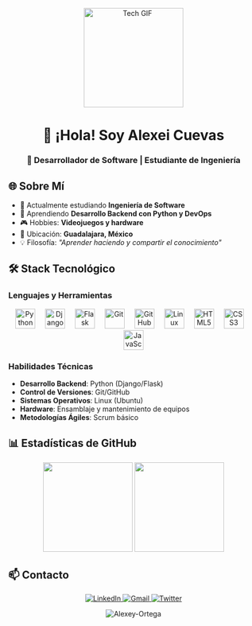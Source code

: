 <p align="center">
  <img src="https://i.gifer.com/5TMy.gif" width="200" alt="Tech GIF">
  <h1 align="center">👋 ¡Hola! Soy Alexei Cuevas</h1>
  <h3 align="center">🚀 Desarrollador de Software | Estudiante de Ingeniería</h3>
</p>



## 🌐 Sobre Mí

- 🔭 Actualmente estudiando **Ingeniería de Software**
- 🌱 Aprendiendo **Desarrollo Backend con Python y DevOps**
- 🎮 Hobbies: **Videojuegos y hardware**
- 📍 Ubicación: **Guadalajara, México**
- 💡 Filosofía: *"Aprender haciendo y compartir el conocimiento"*

## 🛠 Stack Tecnológico

### Lenguajes y Herramientas

<div align="center">
  <img src="https://cdn.jsdelivr.net/gh/devicons/devicon/icons/python/python-original.svg" height="40" alt="Python" title="Python"/>
  <img width="12" />
  <img src="https://cdn.jsdelivr.net/gh/devicons/devicon/icons/django/django-plain.svg" height="40" alt="Django" title="Django"/>
  <img width="12" />
  <img src="https://cdn.jsdelivr.net/gh/devicons/devicon/icons/flask/flask-original.svg" height="40" alt="Flask" title="Flask"/>
  <img width="12" />
  <img src="https://cdn.jsdelivr.net/gh/devicons/devicon/icons/git/git-plain.svg" height="40" alt="Git" title="Git"/>
  <img width="12" />
  <img src="https://cdn.jsdelivr.net/gh/devicons/devicon/icons/github/github-original.svg" height="40" alt="GitHub" title="GitHub"/>
  <img width="12" />
  <img src="https://cdn.jsdelivr.net/gh/devicons/devicon/icons/linux/linux-original.svg" height="40" alt="Linux" title="Linux"/>
  <img width="12" />
  <img src="https://cdn.jsdelivr.net/gh/devicons/devicon/icons/html5/html5-plain.svg" height="40" alt="HTML5" title="HTML5"/>
  <img width="12" />
  <img src="https://cdn.jsdelivr.net/gh/devicons/devicon/icons/css3/css3-plain.svg" height="40" alt="CSS3" title="CSS3"/>
  <img width="12" />
  <img src="https://cdn.jsdelivr.net/gh/devicons/devicon/icons/javascript/javascript-plain.svg" height="40" alt="JavaScript" title="JavaScript"/>
</div>

### Habilidades Técnicas

- **Desarrollo Backend**: Python (Django/Flask)
- **Control de Versiones**: Git/GitHub
- **Sistemas Operativos**: Linux (Ubuntu)
- **Hardware**: Ensamblaje y mantenimiento de equipos
- **Metodologías Ágiles**: Scrum básico

## 📊 Estadísticas de GitHub

<div align="center">
  <img height="180em" src="https://github-readme-stats.vercel.app/api?username=Alexey-Ortega&show_icons=true&theme=radical&include_all_commits=true&count_private=true"/>
  <img height="180em" src="https://github-readme-stats.vercel.app/api/top-langs/?username=Alexey-Ortega&layout=compact&langs_count=8&theme=radical"/>
</div>

## 📫 Contacto

<div align="center">
  <a href="https://www.linkedin.com/in/alexei-cuevas-9a39552a7/" target="_blank">
    <img src="https://img.shields.io/badge/-LinkedIn-%230077B5?style=for-the-badge&logo=linkedin&logoColor=white" alt="LinkedIn">
  </a>
  <a href="mailto:alexeycuevas282@gmail.com" target="_blank">
    <img src="https://img.shields.io/badge/Gmail-D14836?style=for-the-badge&logo=gmail&logoColor=white" alt="Gmail">
  </a>
  <a href="https://x.com/Rewet_OwO" target="_blank">
    <img src="https://img.shields.io/badge/Twitter-%231DA1F2.svg?style=for-the-badge&logo=Twitter&logoColor=white" alt="Twitter">
  </a>
</div>

<p align="center">
  <img src="https://komarev.com/ghpvc/?username=Alexey-Ortega&label=Profile%20views&color=0e75b6&style=flat" alt="Alexey-Ortega" /> 
</p>
